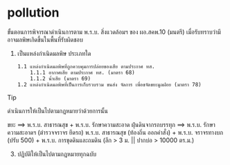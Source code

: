 # pollution
ขั้นตอนการพิจารณาดำเนินการตาม พ.ร.บ. สิ่งแวดล้อมฯ ของ ผอ.สคพ.10 (มนตรี) เมื่อรับทราบว่ามีอาจมลพิษเกิดขึ้นในพื้นที่รับผิดชอบ 
1. เป็นแหล่งกำเนิดมลพิษ ประเภทใด
   ```
   1.1 แหล่งกำเนิดมลพิษที่ถูกควบคุมการปล่อยของเสีย ตามประกาศ ทส.
       1.1.1 อากาศเสีย ตามประกาศ ทส. (มาตรา 68)
       1.1.2 น้ำเสีย (มาตรา 69)
   1.2 แหล่งกำเนิดมลพิษที่เป็นการเก็บรวบรวม ขนส่ง จัดการ เพื่อขจัดขยะมูลฝอย (มาตรา 78)
   ```
> [!TIP]
> ดำเนินการให้เป็นไปตามกฎหมายว่าด้วยการนั้น

ขยะ ==> พ.ร.บ. สาธารณสุข + พ.ร.บ. รักษาความสะอาด
ฝุ่นดินจากรถบรรทุก ==> พ.ร.บ. รักษาความสะอาดฯ (ตำรวจจราจร ยึดรถ) พ.ร.บ. สาธารณสุข (ท้องถิ่น ออกคำสั่ง) + พ.ร.บ. จราจรทางบก (ปรับ 500) + พ.ร.บ. การขุดดินและถมดิน (ลึก > 3 ม. || ปากบ่อ > 10000 ตร.ม.)  

3. ปฏิบัติให้เป็นไปตามกฎหมายทุกฉบับ

